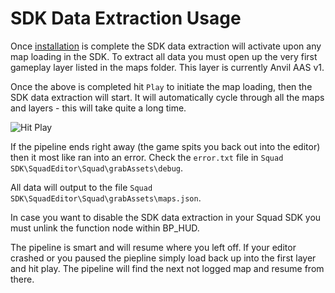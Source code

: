 # SDK Data Extraction Usage

Once [installation](/doc/installation.md) is complete the SDK data extraction will activate upon any map loading in the SDK. To extract all data you must open up the very first gameplay layer listed in the maps folder. This layer is currently Anvil AAS v1.

Once the above is completed hit `Play` to initiate the map loading, then the SDK data extraction will start. It will automatically cycle through all the maps and layers - this will take quite a long time. 

![Hit Play](/doc/images/sdk/sdk_play.png)

If the pipeline ends right away (the game spits you back out into the editor) then it most like ran into an error. Check the `error.txt` file in `Squad SDK\SquadEditor\Squad\grabAssets\debug`.

All data will output to the file `Squad SDK\SquadEditor\Squad\grabAssets\maps.json`.

In case you want to disable the SDK data extraction in your Squad SDK you must unlink the function node within BP_HUD.

The pipeline is smart and will resume where you left off. If your editor crashed or you paused the piepline simply load back up into the first layer and hit play. The pipeline will find the next not logged map and resume from there.

